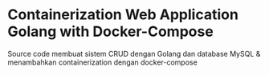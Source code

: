 # Containerization Web Application Golang with Docker-Compose 

Source code  membuat sistem CRUD dengan Golang dan database MySQL & menambahkan containerization dengan docker-compose 

